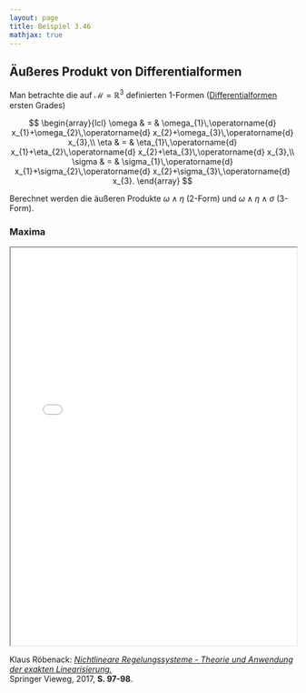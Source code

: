 ```yaml
---
layout: page
title: Beispiel 3.46
mathjax: true
---
```


## Äußeres Produkt von Differentialformen

Man betrachte die auf $\mathcal{M}=\mathbb{R}^{3}$
definierten 1-Formen ([Differentialformen](https://de.wikipedia.org/wiki/Differentialform) ersten Grades)

$$
\begin{array}{lcl}
\omega & = & \omega_{1}\,\operatorname{d} x_{1}+\omega_{2}\,\operatorname{d} x_{2}+\omega_{3}\,\operatorname{d} x_{3},\\
\eta & = & \eta_{1}\,\operatorname{d} x_{1}+\eta_{2}\,\operatorname{d} x_{2}+\eta_{3}\,\operatorname{d} x_{3},\\
\sigma & = & \sigma_{1}\,\operatorname{d} x_{1}+\sigma_{2}\,\operatorname{d} x_{2}+\sigma_{3}\,\operatorname{d} x_{3}.
\end{array}
$$

Berechnet werden die äußeren Produkte $\omega \wedge \eta$ (2-Form) und $\omega \wedge \eta \wedge \sigma$ (3-Form).

### Maxima

<iframe src="Formen_Keilprodukt.html" width="100%" height="700"></iframe>

Klaus Röbenack:
[*Nichtlineare Regelungssysteme - Theorie und Anwendung der exakten Linearisierung.*](https://link.springer.com/book/10.1007/978-3-662-44091-9)   
Springer Vieweg, 2017, **S. 97-98**.